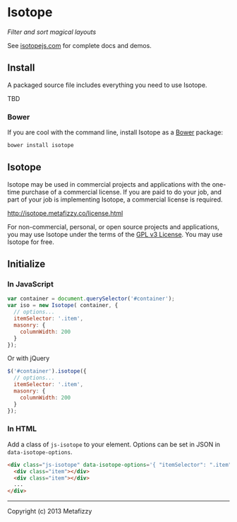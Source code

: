 # Isotope

_Filter and sort magical layouts_

See [isotopejs.com](http://isotopejs.com) for complete docs and demos.

## Install

A packaged source file includes everything you need to use Isotope.

TBD

### Bower

If you are cool with the command line, install Isotope as a [Bower](http://bower.io) package:

``` bash
bower install isotope
```

## Isotope

Isotope may be used in commercial projects and applications with the one-time purchase of a commercial license. If you are paid to do your job, and part of your job is implementing Isotope, a commercial license is required.

http://isotope.metafizzy.co/license.html

For non-commercial, personal, or open source projects and applications, you may use Isotope under the terms of the [GPL v3 License](http://choosealicense.com/licenses/gpl-v3/). You may use Isotope for free.

## Initialize

### In JavaScript

``` js
var container = document.querySelector('#container');
var iso = new Isotope( container, {
  // options...
  itemSelector: '.item',
  masonry: {
    columnWidth: 200
  }
});
```

Or with jQuery

``` js
$('#container').isotope({
  // options...
  itemSelector: '.item',
  masonry: {
    columnWidth: 200
  }
});
```

### In HTML

Add a class of `js-isotope` to your element. Options can be set in JSON in `data-isotope-options`.

``` html
<div class="js-isotope" data-isotope-options='{ "itemSelector": ".item", "masonry": { "columnWidth": 200 } }'>
  <div class="item"></div>
  <div class="item"></div>
  ...
</div>
```

* * *

Copyright (c) 2013 Metafizzy
